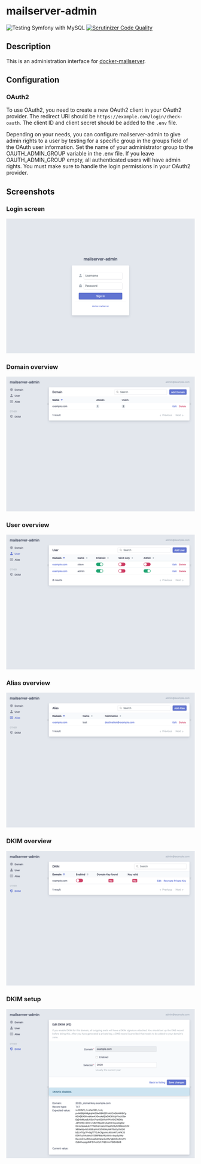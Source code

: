 mailserver-admin
================
![Testing Symfony with MySQL](https://github.com/jeboehm/mailserver-admin/workflows/Testing%20Symfony%20with%20MySQL/badge.svg)
[![Scrutinizer Code Quality](https://scrutinizer-ci.com/g/jeboehm/mailserver-admin/badges/quality-score.png?b=master)](https://scrutinizer-ci.com/g/jeboehm/mailserver-admin/?branch=master)

Description
-----------
This is an administration interface for [docker-mailserver](https://github.com/jeboehm/docker-mailserver).

Configuration
-------------

### OAuth2

To use OAuth2, you need to create a new OAuth2 client in your OAuth2 provider. The redirect URI should be
`https://example.com/login/check-oauth`. The client ID and client secret should be added to the `.env` file.

Depending on your needs, you can configure mailserver-admin to give admin rights to a user by testing for a specific group in the groups
field of the OAuth user information. Set the name of your administrator group to the OAUTH_ADMIN_GROUP variable in the .env file. If you
leave OAUTH_ADMIN_GROUP empty, all authenticated users will have admin rights. You must make sure to handle the login permissions in your
OAuth2 provider.

Screenshots
-----------

### Login screen

![Login screen](/.github/screenshots/login.png?raw=true)

### Domain overview

![Domain overview](/.github/screenshots/domain.png?raw=true)

### User overview

![User overview](/.github/screenshots/user.png?raw=true)

### Alias overview

![Alias overview](/.github/screenshots/alias.png?raw=true)

### DKIM overview

![DKIM overview](/.github/screenshots/dkim.png?raw=true)

### DKIM setup

![DKIM setup](/.github/screenshots/dkim_edit.png?raw=true)
